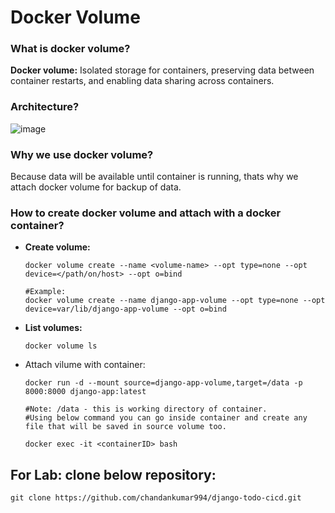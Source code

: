 # Docker Volume

### What is docker volume?
**Docker volume:** Isolated storage for containers, preserving data between container restarts, and enabling data sharing across containers.

### Architecture?

![image](https://github.com/chandankumar994/DevOps-Mastery/assets/15160387/e49fdfd6-673d-4c2c-bb06-3c3b9f35b9b4)

### Why we use docker volume?
Because data will be available until container is running, thats why we attach docker volume for backup of data.

### How to create docker volume and attach with a docker container?
- **Create volume:**
  ```
  docker volume create --name <volume-name> --opt type=none --opt device=</path/on/host> --opt o=bind
  
  #Example:
  docker volume create --name django-app-volume --opt type=none --opt device=var/lib/django-app-volume --opt o=bind
  ```
- **List volumes:**
  ```
  docker volume ls
  ```
- Attach vilume with container:
  ```
  docker run -d --mount source=django-app-volume,target=/data -p 8000:8000 django-app:latest

  #Note: /data - this is working directory of container.
  #Using below command you can go inside container and create any file that will be saved in source volume too.

  docker exec -it <containerID> bash
  ```


## For Lab: clone below repository:
```
git clone https://github.com/chandankumar994/django-todo-cicd.git
```
